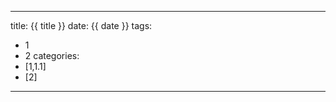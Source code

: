 <!--
 * @Author: Meng Tian
 * @Date: 2022-05-03 21:09:43
 * @Descripttion: Do not edit
-->
---
title: {{ title }}
date: {{ date }}
tags:
- 1
- 2
categories:
- [1,1.1]
- [2]
---
